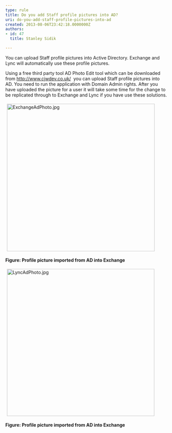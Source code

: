 ```yaml
---
type: rule
title: Do you add Staff profile pictures into AD?
uri: do-you-add-staff-profile-pictures-into-ad
created: 2013-08-06T23:42:18.0000000Z
authors:
- id: 47
  title: Stanley Sidik

---
```




<span class='intro'> You can upload Staff profile pictures into Active Directory. Exchange and Lync will automatically use these profile pictures.&#160; </span>

<p>​Using a free&#160;third party tool AD Photo Edit tool which can be downloaded from <a href="http&#58;//www.cjwdev.co.uk/">http&#58;//www.cjwdev.co.uk/</a> <img title="You are now leaving SSW" src="/_LAYOUTS/15/Images/SSW/external.gif" alt="" />&#160;you can upload Staff profile pictures into AD. You need to run the application with Domain Admin rights. After you have uploaded the picture for a user it will take some time for the change to be replicated through to Exchange and Lync if you have use these solutions.</p><p><img alt="ExchangeAdPhoto.jpg" src="/ITAndNetworking/Rules%20to%20BetterActiveDirectory/PublishingImages/Pages/Do-you-add-Staff-profile-pictures-into-AD/ExchangeAdPhoto.jpg" style="margin&#58;5px;width&#58;460px;" />&#160;</p><p><strong>Figure&#58; Profile picture&#160;imported from AD into Exchange&#160;</strong></p><p><img alt="LyncAdPhoto.jpg" src="/ITAndNetworking/Rules%20to%20BetterActiveDirectory/PublishingImages/Pages/Do-you-add-Staff-profile-pictures-into-AD/LyncAdPhoto.jpg" style="margin&#58;5px;width&#58;459px;" />&#160;</p><p><strong>Figure&#58; Profile picture&#160;imported from AD into Exchange&#160;</strong></p>


